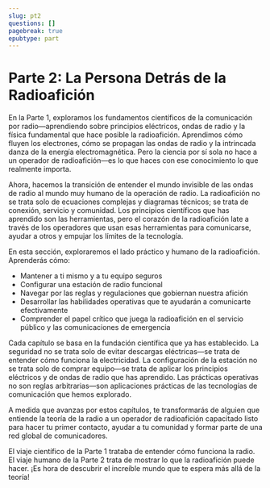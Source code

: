 ```yaml
---
slug: pt2
questions: []
pagebreak: true
epubtype: part
---
```


# Parte 2: La Persona Detrás de la Radioafición

En la Parte 1, exploramos los fundamentos científicos de la comunicación por radio—aprendiendo sobre principios eléctricos, ondas de radio y la física fundamental que hace posible la radioafición. Aprendimos cómo fluyen los electrones, cómo se propagan las ondas de radio y la intrincada danza de la energía electromagnética. Pero la ciencia por sí sola no hace a un operador de radioafición—es lo que haces con ese conocimiento lo que realmente importa.<span class="clear-footer"></span>

Ahora, hacemos la transición de entender el mundo invisible de las ondas de radio al mundo muy humano de la operación de radio. La radioafición no se trata solo de ecuaciones complejas y diagramas técnicos; se trata de conexión, servicio y comunidad. Los principios científicos que has aprendido son las herramientas, pero el corazón de la radioafición late a través de los operadores que usan esas herramientas para comunicarse, ayudar a otros y empujar los límites de la tecnología.

En esta sección, exploraremos el lado práctico y humano de la radioafición. Aprenderás cómo:
- Mantener a ti mismo y a tu equipo seguros
- Configurar una estación de radio funcional
- Navegar por las reglas y regulaciones que gobiernan nuestra afición
- Desarrollar las habilidades operativas que te ayudarán a comunicarte efectivamente
- Comprender el papel crítico que juega la radioafición en el servicio público y las comunicaciones de emergencia

Cada capítulo se basa en la fundación científica que ya has establecido. La seguridad no se trata solo de evitar descargas eléctricas—se trata de entender cómo funciona la electricidad. La configuración de la estación no se trata solo de comprar equipo—se trata de aplicar los principios eléctricos y de ondas de radio que has aprendido. Las prácticas operativas no son reglas arbitrarias—son aplicaciones prácticas de las tecnologías de comunicación que hemos explorado.

A medida que avanzas por estos capítulos, te transformarás de alguien que entiende la teoría de la radio a un operador de radioafición capacitado listo para hacer tu primer contacto, ayudar a tu comunidad y formar parte de una red global de comunicadores.

El viaje científico de la Parte 1 trataba de entender cómo funciona la radio. El viaje humano de la Parte 2 trata de mostrar lo que la radioafición puede hacer. ¡Es hora de descubrir el increíble mundo que te espera más allá de la teoría!
